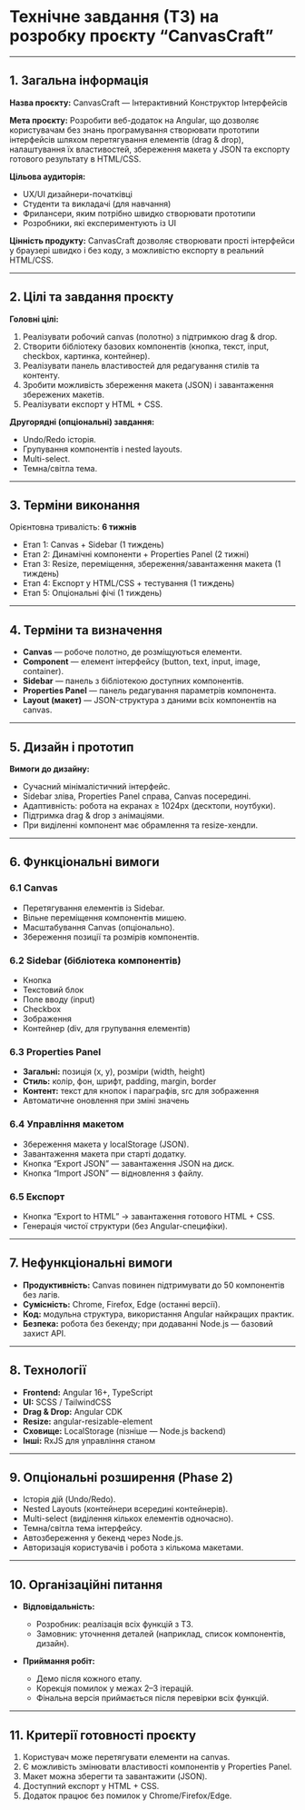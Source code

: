 

# **Технічне завдання (ТЗ) на розробку проєкту “CanvasCraft”**

---

## 1. Загальна інформація

**Назва проєкту:**
CanvasCraft — Інтерактивний Конструктор Інтерфейсів

**Мета проєкту:**
Розробити веб-додаток на Angular, що дозволяє користувачам без знань програмування створювати прототипи інтерфейсів шляхом перетягування елементів (drag & drop), налаштування їх властивостей, збереження макета у JSON та експорту готового результату в HTML/CSS.

**Цільова аудиторія:**

* UX/UI дизайнери-початківці
* Студенти та викладачі (для навчання)
* Фрилансери, яким потрібно швидко створювати прототипи
* Розробники, які експериментують із UI

**Цінність продукту:**
CanvasCraft дозволяє створювати прості інтерфейси у браузері швидко і без коду, з можливістю експорту в реальний HTML/CSS.

---

## 2. Цілі та завдання проєкту

**Головні цілі:**

1. Реалізувати робочий canvas (полотно) з підтримкою drag & drop.
2. Створити бібліотеку базових компонентів (кнопка, текст, input, checkbox, картинка, контейнер).
3. Реалізувати панель властивостей для редагування стилів та контенту.
4. Зробити можливість збереження макета (JSON) і завантаження збережених макетів.
5. Реалізувати експорт у HTML + CSS.

**Другорядні (опціональні) завдання:**

* Undo/Redo історія.
* Групування компонентів і nested layouts.
* Multi-select.
* Темна/світла тема.

---

## 3. Терміни виконання

Орієнтовна тривалість: **6 тижнів**

* Етап 1: Canvas + Sidebar (1 тиждень)
* Етап 2: Динамічні компоненти + Properties Panel (2 тижні)
* Етап 3: Resize, переміщення, збереження/завантаження макета (1 тиждень)
* Етап 4: Експорт у HTML/CSS + тестування (1 тиждень)
* Етап 5: Опціональні фічі (1 тиждень)

---

## 4. Терміни та визначення

* **Canvas** — робоче полотно, де розміщуються елементи.
* **Component** — елемент інтерфейсу (button, text, input, image, container).
* **Sidebar** — панель з бібліотекою доступних компонентів.
* **Properties Panel** — панель редагування параметрів компонента.
* **Layout (макет)** — JSON-структура з даними всіх компонентів на canvas.

---

## 5. Дизайн і прототип

**Вимоги до дизайну:**

* Сучасний мінімалістичний інтерфейс.
* Sidebar зліва, Properties Panel справа, Canvas посередині.
* Адаптивність: робота на екранах ≥ 1024px (десктопи, ноутбуки).
* Підтримка drag & drop з анімаціями.
* При виділенні компонент має обрамлення та resize-хендли.

---

## 6. Функціональні вимоги

### 6.1 Canvas

* Перетягування елементів із Sidebar.
* Вільне переміщення компонентів мишею.
* Масштабування Canvas (опціонально).
* Збереження позиції та розмірів компонентів.

### 6.2 Sidebar (бібліотека компонентів)

* Кнопка
* Текстовий блок
* Поле вводу (input)
* Checkbox
* Зображення
* Контейнер (div, для групування елементів)

### 6.3 Properties Panel

* **Загальні:** позиція (x, y), розміри (width, height)
* **Стиль:** колір, фон, шрифт, padding, margin, border
* **Контент:** текст для кнопок і параграфів, src для зображення
* Автоматичне оновлення при зміні значень

### 6.4 Управління макетом

* Збереження макета у localStorage (JSON).
* Завантаження макета при старті додатку.
* Кнопка “Export JSON” — завантаження JSON на диск.
* Кнопка “Import JSON” — відновлення з файлу.

### 6.5 Експорт

* Кнопка “Export to HTML” → завантаження готового HTML + CSS.
* Генерація чистої структури (без Angular-специфіки).

---

## 7. Нефункціональні вимоги

* **Продуктивність:** Canvas повинен підтримувати до 50 компонентів без лагів.
* **Сумісність:** Chrome, Firefox, Edge (останні версії).
* **Код:** модульна структура, використання Angular найкращих практик.
* **Безпека:** робота без бекенду; при додаванні Node.js — базовий захист API.

---

## 8. Технології

* **Frontend:** Angular 16+, TypeScript
* **UI:** SCSS / TailwindCSS
* **Drag & Drop:** Angular CDK
* **Resize:** angular-resizable-element
* **Сховище:** LocalStorage (пізніше — Node.js backend)
* **Інші:** RxJS для управління станом

---

## 9. Опціональні розширення (Phase 2)

* Історія дій (Undo/Redo).
* Nested Layouts (контейнери всередині контейнерів).
* Multi-select (виділення кількох елементів одночасно).
* Темна/світла тема інтерфейсу.
* Автозбереження у бекенд через Node.js.
* Авторизація користувачів і робота з кількома макетами.

---

## 10. Організаційні питання

* **Відповідальність:**

  * Розробник: реалізація всіх функцій з ТЗ.
  * Замовник: уточнення деталей (наприклад, список компонентів, дизайн).

* **Приймання робіт:**

  * Демо після кожного етапу.
  * Корекція помилок у межах 2–3 ітерацій.
  * Фінальна версія приймається після перевірки всіх функцій.

---

## 11. Критерії готовності проєкту

1. Користувач може перетягувати елементи на canvas.
2. Є можливість змінювати властивості компонентів у Properties Panel.
3. Макет можна зберегти та завантажити (JSON).
4. Доступний експорт у HTML + CSS.
5. Додаток працює без помилок у Chrome/Firefox/Edge.
